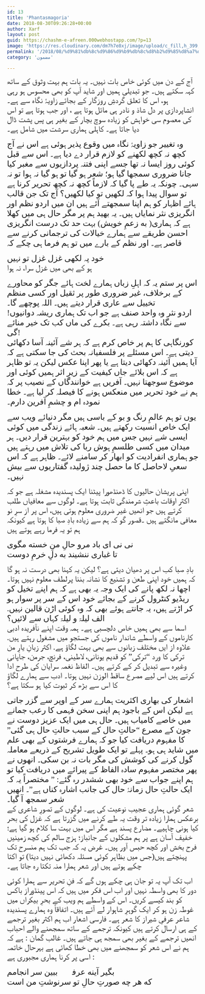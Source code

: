 ```yaml
---
id: 13
title: 'Phantasmagoria'
date: 2018-08-30T09:26:28+00:00
author: Xarf
layout: post
guid: https://chashm-e-afreen.000webhostapp.com/?p=13
image: 'https://res.cloudinary.com/dm7h7e8xj/image/upload/c_fill,h_399,w_760/v1501268554/sunrise_ttb9nk.jpg'
permalink: '/2018/08/%d9%81%db%8c%d9%86%d9%b9%db%8c%d8%b2%d9%85%d8%a7%da%af%d9%88%d8%b1%db%8c%d8%a7'
category: 'مضمون'

---
```

<span style="font-family: Mehr; font-size: 16pt;">آج کے دن میں کوئی خاص بات نہیں۔ یہ بات ہم بہت وثوق کے ساتھ کہہ سکتے ہیں۔ جو تبدیلی ہمیں اور شاید آپ کو بھی محسوس ہو رہی ہو، اس کا تعلق گردشِ روزگار کے بجائے زاویۂ نگاہ سے ہے۔ انشاپردازی پر دل شاذ و نادر ہی مائل ہوتا ہے ، اور جب ہوتا ہے تو اس کی معصوم سی خواہش کو زیادہ سوچ بچار کے بغیر ہی پسِ پشت ڈال دیا جاتا ہے۔ کاہلی ہماری سرشت میں شامل ہے۔</span>

<span style="font-family: Mehr; font-size: 16pt;">وہ تغییر جو زاویۂ نگاہ میں وقوع پذیر ہوئی ہے اس نے آج کچھ نہ کچھ لکھنے کو لازم قرار دے دیا ہے۔ اس سے قبل کوئی روز ایسا نہ تھا جسے اپنی فتنہ پردازیوں سے مغبر کیا جانا ضروری سمجھا گیا ہو؛ شعر ہو گیا تو ہو گیا نہ ہوا تو نہ سہی۔ چونکہ یہ طے پا گیا کہ لازماً کچھ نہ کچھ تحریر کرنا ہے تو سوال پیدا ہوا کہ لکھیں تو کیا لکھیں؟ آج تک جن قالب ہائے اظہار کو ہم اپنا سمجھتے آئے ہیں ان میں اردو نظم اور انگریزی نثر نمایاں ہیں۔ یہ بھید ہم پر مگر حال ہی میں کھلا ہے کہ ہماری( به زعمِ خویش) بہت حد تک درست انگریزی احسن طریقے سے ہمارے خیالات کی ترجمانی کرنے سے </span><span style="font-family: Mehr; font-size: 16pt;">قاصر ہے۔ اور نظم کے بارے میں تو ہم فرما ہی چکے کہ </span>

<span style="font-family: Mehr; font-size: 16pt;">خود پہ لکھی غزل غزل تو نہیں</span>  
<span style="font-family: Mehr; font-size: 16pt;">ہو کے بھی میں غزل سرا، نہ ہوا</span>

<span style="font-family: Mehr; font-size: 16pt;">اس پر ستم یہ کہ اہلِ زباں ہمارے لخت ہائے جگر کو محاورے کے برخلاف، غیر ضروری طور پر ثقیل اور کسی منظم تخییل سے عاری قرار دیتے ہیں۔ اللہ پوچھے گا۔</span>  
<span style="font-family: Mehr; font-size: 16pt;">!اردو نثر وہ واحد صنف ہے جو اب تک ہماری ریشہ دوانیوں سے نگاہ داشتہ رہی ہے۔ بکرے کی ماں کب تک خیر منائے گی!</span>  
<span style="font-family: Mehr; font-size: 16pt;">کورنگاہی کا ہم پر خاص کرم ہے کہ ہر شے آئینہ آسا دکھائی دیتی ہے۔ اس مسئلے پر فلسفیانہ بحث کی جا سکتی ہے کہ آیا ہمیں آئینہ دکھائی دیتا ہے یا پھر اپنا عکس لیکن یہ تو ظاہر ہے کہ اس بلائے جاں کیفیت کے زیرِ اثر ہمیں کوئی اور موضوع سوجھتا نہیں۔ آفریں ہے خوانندگاں کے نصیب پر کہ ہم نے خود تحریر میں منعکس ہونے کا فیصلہ کر لیا ہے۔ خطا نمودہ ام و چشمِ آفرین دارم۔</span>

<span style="font-family: Mehr; font-size: 16pt;">یوں تو ہم عالمِ رنگ و بو کے باسی ہیں مگر دنیائے ویب سے ایک خاص انسیت رکھتے ہیں۔ شعبہ ہائے زندگی میں کوئی ایسی شے نہیں جس میں ہم خود کو بہترین قرار دیں۔ ہر میدان میں کسی طلسمِ ہوش ربا کی تلاش میں رہتے ہیں جو ہماری انفرادیت کو ابھار کر سامنے لائے۔ ظاہر ہے کہ اس سعیِ لاحاصل کا ما حصل چند ژولیدہ گفتاریوں سے بیش نہیں۔</span>

<span style="font-family: Mehr; font-size: 16pt;">اپنی پریشان حالیوں کا ڈھنڈھورا پیٹنا ایک پسندیدہ مشغلہ ہے جو کہ اکثر اوقات باعثِ شرمندگی ثابت ہوتا ہے۔ لوگوں سے معافیاں طلب کرتے ہیں جو انھیں غیر ضروری معلوم ہوتی ہیں، اس پر از سرِ نو معافی مانگتے ہیں ۔قصور گو کہ ہم سے زیادہ بادِ صبا کا ہوتا ہے کیونکہ ہم تو یہ فرما رہے ہوتے ہیں</span>

<span style="font-family: Mehr; font-size: 16pt;">نی نی ای باد مرو حالِ منِ خسته مگوی</span>  
<span style="font-family: Mehr; font-size: 16pt;">تا غباری ننشیند به دلِ خرمِ دوست</span>

<span style="font-family: Mehr; font-size: 16pt;">بادِ صبا کب اس پر دھیان دیتی ہے؟ لیکن یہ کہنا بھی درست نہ ہو گا کہ ہمیں خود اپنی طعن و تشنیع کا نشانہ بننا پرلطف معلوم نہیں ہوتا۔</span>  
<span style="font-family: Mehr; font-size: 16pt;">اچھا نہ لکھ پانے کی ایک وجہ یہ بھی ہے کہ ہم اپنے تخیل کو ریڈیو کنٹرول کرنے کے بجائے خود اس کے سر پر سوار ہو کر اڑتے ہیں، یہ جانتے ہوئے بھی کہ وہ کوئی اڑن قالین نہیں. الف لیلۃ و لیلۃ کہاں سے لائیں؟</span>  
<span style="font-family: Mehr; font-size: 16pt;">اسما سے بھی ہمیں خاص دلچسبی ہے۔ ہمہ وقت اپنے نآفریدہ ادبی کارناموں کے واسطے شاندار ناموں کی جستجو میں مشغول رہتے ہیں. علاوہ از ایں مختلف زبانوں سے بھی بہت لگاؤ ہے. اکثر زبانِ یارِ من ترکی کا ورد “ترکی” کو قدیم یونانی، لاطینی، فرنچ، جرمن، جاپانی وغیرہ سے تبدیل کر کے کرتے ہیں۔ الفاظ نغمہ سرایان کی طرح ادا کرتے ہیں اس لیے مصرع ساقط الوزن نہیں ہوتا۔ ادب سے ہمارے لگاؤ کا اس سے بڑھ کر ثبوت کیا ہو سکتا ہے؟</span>

<span style="font-family: Mehr; font-size: 16pt;">اشعار کی بھاری اکثریت ہمارے سر کے اوپر سے گزر جاتی ہے لیکن اس کے باجود ہم اپنی سخن فہمی کا رعب جمانے میں خاصے کامیاب ہیں۔ حال ہی میں ایک عزیز دوست نے جون کے مصرع “حالتِ حال کے سبب حالتِ حال ہی گئی” کا مفہوم دریافت کیا جو کہ ہمارے فرشتوں کے بھی علم میں شاید ہی ہو۔ پہلے تو ایک طویل تشریح کے ذریعے معاملہ گول کرنے کی کوشش کی مگر بات نہ بن سکی۔ انھوں نے پھر مختصر مفہوم سادہ الفاظ کے پیرائے میں دریافت کیا تو ہم اپنے جواب سے خود بھی ششدر رہ گئے: ” مختصراً یہ کہ ایک حالتِ حال زمانۂ حال کی جانب اشارہ کناں ہے”۔ انھیں شعر سمجھ آ گیا۔</span>  
<span style="font-family: Mehr; font-size: 16pt;">شعر گوئی ہماری عجیب نوعیت کی ہے۔ لوگوں کے تصورِ شاعری کے برعکس ہمارا زیادہ تر وقت یہ طے کرنے میں گزرتا ہے کہ غزل کی بحر کیا ہونی چاہیے۔ مضارع پسند ہے مگر اس میں بہت سا کلام ہو گیا ہے؛ خفیف آسان ہے پر ہم مشکلوں کے جانباز؛ ہزج سالم کی کچھ زمینیں فرح بخش اور کچھ حبس آور ہیں۔ غرض یہ کہ جب تک ہم منسرح تک پہنچتے ہیں(جس میں بظاہر کوئی مسئلہ دکھائی نہیں دیتا) تو اکتا چکے ہوتے ہیں اور شعر ہمارا منہ تکتا رہ جاتا ہے۔</span>

<span style="font-family: Mehr; font-size: 16pt;">اب تک آپ یہ تو جان ہی چکے ہوں گے کہ فنِ تحریر سے ہمارا کوئی دور کا بھی واسطہ نہیں اور اب اس فکر میں ہیں کہ اس پینڈوراز باکس کو بند کیسے کریں۔ اس کے واسطے ہم ویب کے بحرِ بیکراں میں غوطہ زن ہو کر ایک گوہرِ شاہوار لے آئے ہیں۔ اتفاقاً وہ ہمارے پسندیدہ شاعر عرفیِ شیراز کا شعر ہے۔ فارسی اشعار اب ہم اکثر بغیر ترجمے کے ہی ارسال کرتے ہیں کیونکہ ترجمے کے ساتھ سمجھنے والے احباب انھیں ترجمے کے بغیر بھی سمجھ ہی جاتے ہیں۔ غالب گمان  : ہے کہ ہم نے اس شعر کو سمجھنے میں بھی خطا کھائی ہے بہرحال خاتمہ اسی پر کرنا ہماری مجبوری ہے :</span>

<span style="font-family: Mehr; font-size: 16pt;">بگیر آینه عرفیؔ ببین سر انجامم</span>  
<span style="font-family: Mehr; font-size: 16pt;">که هر چه صورتِ حالِ تو سرنوشتِ من است</span>
